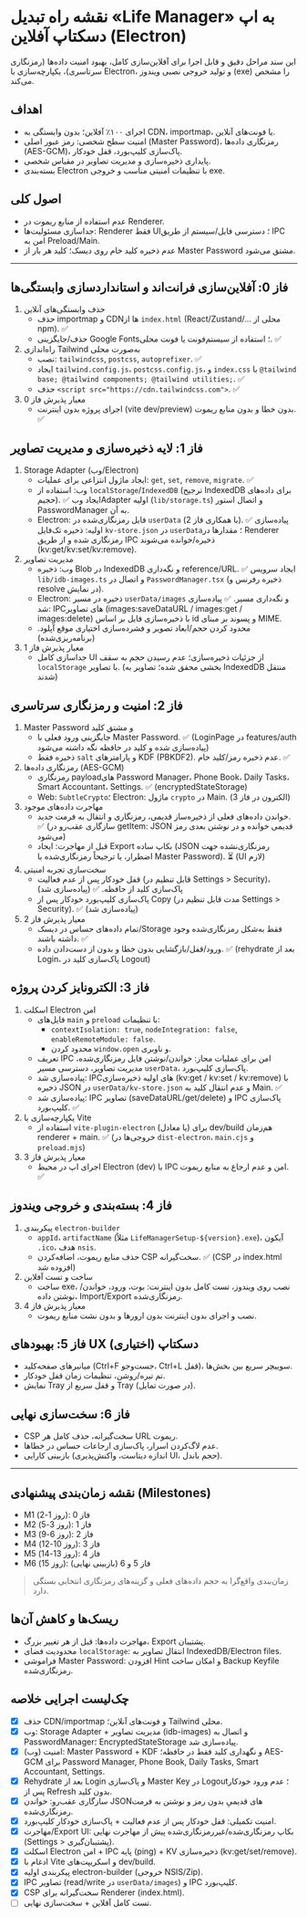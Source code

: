 # نقشه راه تبدیل «Life Manager» به اپ دسکتاپ آفلاین (Electron)

این سند مراحل دقیق و قابل اجرا برای آفلاین‌سازی کامل، بهبود امنیت داده‌ها (رمزنگاری سرتاسری)، یکپارچه‌سازی با Electron، و تولید خروجی نصبی ویندوز (exe) را مشخص می‌کند.

## اهداف
- اجرای ۱۰۰٪ آفلاین؛ بدون وابستگی به CDN، importmap، یا فونت‌های آنلاین.
- امنیت سطح شخصی: رمز عبور اصلی (Master Password)، رمزنگاری داده‌ها (AES-GCM)، پاک‌سازی کلیپ‌بورد، قفل خودکار.
- پایداری ذخیره‌سازی و مدیریت تصاویر در مقیاس شخصی.
- بسته‌بندی Electron با تنظیمات امنیتی مناسب و خروجی exe.

## اصول کلی
- عدم استفاده از منابع ریموت در Renderer.
- جداسازی مسئولیت‌ها: Renderer فقط UI؛ دسترسی فایل/سیستم از طریق IPC امن به Preload/Main.
- عدم ذخیره کلید خام روی دیسک؛ کلید هر بار از Master Password مشتق می‌شود.

---

## فاز 0: آفلاین‌سازی فرانت‌اند و استانداردسازی وابستگی‌ها
1) حذف وابستگی‌های آنلاین
   - حذف importmap و CDNها از `index.html` (React/Zustand/… محلی از npm). ✅
   - حذف/جایگزینی Google Fonts؛ استفاده از سیستم‌فونت یا فونت محلی. ✅
2) راه‌اندازی Tailwind به‌صورت محلی
   - نصب: `tailwindcss`, `postcss`, `autoprefixer`. ✅
   - ایجاد `tailwind.config.js`، `postcss.config.js`، و `index.css` با `@tailwind base; @tailwind components; @tailwind utilities;`. ✅
   - حذف `<script src="https://cdn.tailwindcss.com">`. ✅
3) معیار پذیرش فاز 0
   - اجرای پروژه بدون اینترنت (vite dev/preview) بدون خطا و بدون منابع ریموت. ✅

## فاز 1: لایه ذخیره‌سازی و مدیریت تصاویر
1) Storage Adapter (وب/Electron)
   - ایجاد ماژول انتزاعی برای عملیات: `get`, `set`, `remove`, `migrate`. ✅
   - وب: استفاده از `localStorage`/`IndexedDB` (ترجیح IndexedDB برای داده‌های حجیم). ✅ ایجاد وب‌Adapter اولیه (`lib/storage.ts`) و اتصال استور PasswordManager به آن.
   - Electron: فایل رمزنگاری‌شده در `userData` (با همکاری فاز 2). ✅ پیاده‌سازی اولیه: ذخیره تک‌فایل `kv-store.json` در `userData`؛ مقدارها در Renderer رمزنگاری شده و از طریق IPC ذخیره/خوانده می‌شوند (kv:get/kv:set/kv:remove).
2) مدیریت تصاویر
   - وب: ذخیره Blob در IndexedDB و نگه‌داری reference/URL. ✅ ایجاد سرویس `lib/idb-images.ts` و اتصال در `PasswordManager.tsx` (ذخیره رفرنس و resolve در نمایش).
   - Electron: ذخیره در مسیر `userData/images` و نگه‌داری مسیر. ✅ پیاده‌سازی شد: IPCهای تصاویر (images:saveDataURL / images:get / images:delete) با ذخیره‌سازی فایل بر اساس id و پسوند بر مبنای MIME.
   - محدود کردن حجم/ابعاد تصویر و فشرده‌سازی اختیاری موقع آپلود. (برنامه‌ریزی‌شده)
3) معیار پذیرش فاز 1
   - جداسازی کامل UI از جزئیات ذخیره‌سازی؛ عدم رسیدن حجم به سقف `localStorage` با تصاویر. (بخشی محقق شده؛ تصاویر به IndexedDB منتقل شدند)

## فاز 2: امنیت و رمزنگاری سرتاسری
1) Master Password و مشتق کلید
   - جایگزینی ورود فعلی با Master Password. ✅ (LoginPage در features/auth پیاده‌سازی شده و کلید در حافظه نگه داشته می‌شود)
   - ذخیره فقط `salt` و پارامترهای KDF (PBKDF2). عدم ذخیره رمز/کلید خام. ✅
2) رمزنگاری داده‌ها (AES-GCM)
   - رمزنگاری payloadهای Password Manager، Phone Book، Daily Tasks، Smart Accountant، Settings. ✅ (encryptedStateStorage)
   - Web: `SubtleCrypto`؛ Electron: ماژول `crypto` در Main. (الکترون در فاز 3)
3) مهاجرت داده‌های موجود
   - خواندن داده‌های فعلی از ذخیره‌ساز قدیمی، رمزنگاری و انتقال به فرمت جدید. ✅ (سازگاری عقب‌رو در getItem: JSON قدیمی خوانده و در نوشتن بعدی رمز می‌شود)
   - قبل از مهاجرت: ایجاد Export بکاپ ساده (JSON رمزنگاری‌نشده جهت اضطرار، یا ترجیحاً رمزنگاری‌شده با Master Password). ⏳ (UI لازم)
4) سخت‌سازی تجربه امنیتی
   - قفل خودکار پس از عدم فعالیت (قابل تنظیم در Settings > Security)، پاک‌سازی کلید از حافظه. ✅ (پیاده‌سازی شد)
   - پاک‌سازی کلیپ‌بورد خودکار پس از Copy (مدت قابل تنظیم در Settings > Security). ✅ (پیاده‌سازی شد)
5) معیار پذیرش فاز 2
   - تمام داده‌های حساس در دیسک/Storage فقط به‌شکل رمزنگاری‌شده وجود داشته باشند. ✅
   - ورود/قفل/بازگشایی بدون خطا و بدون از دست‌دادن داده. ✅ (rehydrate بعد از Login، پاک‌سازی کلید در Logout)

## فاز 3: الکترونایز کردن پروژه
1) اسکلت Electron امن
   - فایل‌های `main` و `preload` با تنظیمات:
     - `contextIsolation: true`, `nodeIntegration: false`, `enableRemoteModule: false`.
     - محدود کردن `window.open` و ناوبری.
   - تعریف IPC امن برای عملیات مجاز: خواندن/نوشتن فایل رمزنگاری‌شده، مدیریت تصاویر، دسترسی مسیر `userData`، پاک‌سازی کلیپ‌بورد.
   - پیاده‌سازی شد: IPCهای اولیه ذخیره‌سازی (kv:get / kv:set / kv:remove) با ذخیره JSON در `userData/kv-store.json` و عدم انتقال کلید به Main. ✅
   - پیاده‌سازی شد: IPC تصاویر (saveDataURL/get/delete) و IPC پاک‌سازی کلیپ‌بورد. ✅
2) یکپارچه‌سازی با Vite
   - استفاده از `vite-plugin-electron` (یا معادل) برای dev/build هم‌زمان renderer + main. ✅ (خروجی‌ها در `dist-electron`، `main.cjs` و `preload.mjs`)
3) معیار پذیرش فاز 3
   - اجرای اپ در محیط Electron (dev) با IPC امن و عدم ارجاع به منابع ریموت. ✅

## فاز 4: بسته‌بندی و خروجی ویندوز
1) پیکربندی `electron-builder`
   - `appId`، `artifactName` (مثلاً `LifeManagerSetup-${version}.exe`)، آیکون `.ico`، هدف `nsis`.
   - حذف منابع ریموت، اضافه‌کردن CSP سخت‌گیرانه. ✅ (CSP در index.html افزوده شد)
2) ساخت و تست آفلاین
   - ساخت exe، نصب روی ویندوز، تست کامل بدون اینترنت: بوت، ورود، خواندن/نوشتن داده، Import/Export رمزنگاری‌شده.
3) معیار پذیرش فاز 4
   - نصب و اجرای بدون اینترنت بدون ارورها و بدون نشت منابع ریموت.

## فاز 5: بهبودهای UX دسکتاپ (اختیاری)
- میانبرهای صفحه‌کلید (Ctrl+F جست‌وجو، Ctrl+L قفل)، سوییچر سریع بین بخش‌ها.
- تم تیره/روشن، تنظیمات زمان قفل خودکار.
- نمایش Tray و قفل سریع از Tray (در صورت تمایل).

## فاز 6: سخت‌سازی نهایی
- CSP سخت‌گیرانه، حذف کامل هر URL ریموت.
- عدم لاگ‌کردن اسرار، پاک‌سازی ارجاعات حساس در خطاها.
- بازبینی کارایی (اندازه دیتاست، واکنش‌پذیری UI، حجم باندل).

---

## نقشه زمان‌بندی پیشنهادی (Milestones)
- M1 (روز 1-2): فاز 0
- M2 (روز 3-5): فاز 1
- M3 (روز 6-9): فاز 2
- M4 (روز 10-12): فاز 3
- M5 (روز 13-14): فاز 4
- M6 (روز 15): فاز 5 و 6 (بازبینی نهایی)

> زمان‌بندی واقع‌گرا به حجم داده‌های فعلی و گزینه‌های رمزنگاری انتخابی بستگی دارد.

## ریسک‌ها و کاهش آن‌ها
- مهاجرت داده‌ها: قبل از هر تغییر بزرگ، Export پشتیبان.
- محدودیت فضای `localStorage`: انتقال تصاویر به IndexedDB/Electron files.
- فراموشی Master Password: افزودن Hint و امکان ساخت Backup Keyfile رمزنگاری‌شده.

## چک‌لیست اجرایی خلاصه
- [x] حذف CDN/importmap و فونت‌های آنلاین؛ Tailwind محلی.
- [x] وب: Storage Adapter + مدیریت تصاویر (idb-images) و اتصال به PasswordManager؛ EncryptedStateStorage پیاده‌سازی شد.
- [x] امنیت (وب): Master Password + KDF و نگهداری کلید فقط در حافظه؛ AES-GCM برای Password Manager, Phone Book, Daily Tasks, Smart Accountant, Settings.
- [x] Rehydrate بعد از Login و پاک‌سازی Master Key در Logout؛ عدم ورود خودکار پس از Refresh بدون کلید.
- [x] سازگاری عقب‌رو: خواندن JSONهای قدیمیِ بدون رمز و نوشتن به فرمت رمزنگاری‌شده.
- [x] امنیت تکمیلی: قفل خودکار پس از عدم فعالیت + پاک‌سازی خودکار کلیپ‌بورد.
- [x] مهاجرت/Export UI: بکاپ رمزنگاری‌شده/غیررمزنگاری‌شده پیش از مهاجرت نهایی (Settings > پشتیبان‌گیری).
- [x] اسکلت Electron امن + IPC پایه (ping) + KV ذخیره‌سازی (kv:get/set/remove).
- [x] ادغام با Vite و اسکریپت‌های dev/build.
- [x] پیکربندی اولیه electron-builder (خروجی NSIS/Zip).
- [x] IPC تصاویر (read/write در `userData/images`) و IPC کلیپ‌بورد.
- [x] CSP سخت‌گیرانه برای Renderer (index.html).
- [ ] تست کامل آفلاین + سخت‌سازی نهایی.